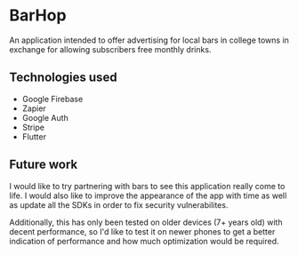 # BarHop

An application intended to offer advertising for local bars in college towns in exchange for allowing subscribers free monthly drinks.

## Technologies used

- Google Firebase
- Zapier
- Google Auth
- Stripe
- Flutter

## Future work

I would like to try partnering with bars to see this application really come to life. I would also like to improve the appearance of the app with time as well as update all the SDKs in order to fix security vulnerabilites.  

Additionally, this has only been tested on older devices (7+ years old) with decent performance, so I'd like to test it on newer phones to get a better indication of performance and how much optimization would be required.
